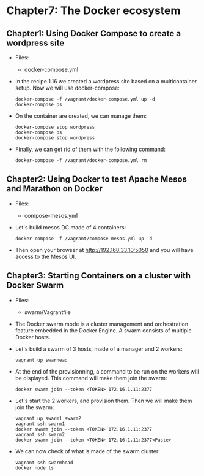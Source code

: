 # Chapter7: The Docker ecosystem

## Chapter1: Using Docker Compose to create a wordpress site

* Files:
  * docker-compose.yml

* In the recipe 1.16 we created a wordpress site based on a multicontainer setup. Now we will use docker-compose:

   ```
   docker-compose -f /vagrant/docker-compose.yml up -d
   docker-compose ps
   ```
* On the container are created, we can manage them:

   ```
   docker-compose stop wordpress
   docker-compose ps
   docker-compose stop wordpress
   ```
* Finally, we can get rid of them with the following command:

  ```
  docker-compose -f /vagrant/docker-compose.yml rm
  ```

## Chapter2: Using Docker to test Apache Mesos and Marathon on Docker

* Files:
  * compose-mesos.yml

* Let's build mesos DC made of 4 containers:
 
  ```
  docker-compose -f /vagrant/compose-mesos.yml up -d
  ```

* Then open your browser at http://192.168.33.10:5050 and you will have access to the Mesos UI.

## Chapter3: Starting Containers on a cluster with Docker Swarm

* Files:
  * swarm/Vagrantfile

* The Docker swarm mode is a cluster management and orchestration feature embedded in the Docker Engine. A swarm consists of
multiple Docker hosts.

* Let's build a swarm of 3 hosts, made of a manager and 2 workers:

  ```
  vagrant up swarhead
  ```

* At the end of the provisionning, a command to be run on the workers will be displayed. This command will make them join the
swarm:

  ```
  docker swarm join --token <TOKEN> 172.16.1.11:2377
  ```

* Let's start the 2 workers, and provision them. Then we will make them join the swarm:

  ```
  vagrant up swarm1 swarm2
  vagrant ssh swarm1
  docker swarm join --token <TOKEN> 172.16.1.11:2377
  vagrant ssh swarm2
  docker swarm join --token <TOKEN> 172.16.1.11:2377<Paste>
  ```

* We can now check of what is made of the swarm cluster:

  ```
  vagrant ssh swarmhead
  docker node ls
  ```
